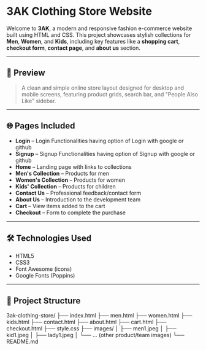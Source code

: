 # 3AK Clothing Store Website

Welcome to **3AK**, a modern and responsive fashion e-commerce website built using HTML and CSS. This project showcases stylish collections for **Men**, **Women**, and **Kids**, including key features like a **shopping cart**, **checkout form**, **contact page**, and **about us** section.

---

## 📸 Preview

> A clean and simple online store layout designed for desktop and mobile screens, featuring product grids, search bar, and "People Also Like" sidebar.

---

## 🌐 Pages Included

- **Login** – Login Functionalities having option of Login with google or github
- **Signup** –  Signup Functionalities having option of Signup with google or github
- **Home** – Landing page with links to collections
- **Men's Collection** – Products for men
- **Women's Collection** – Products for women
- **Kids' Collection** – Products for children
- **Contact Us** – Professional feedback/contact form
- **About Us** – Introduction to the development team
- **Cart** – View items added to the cart
- **Checkout** – Form to complete the purchase

---

## 🛠️ Technologies Used

- HTML5  
- CSS3  
- Font Awesome (icons)  
- Google Fonts (Poppins)

---

## 📁 Project Structure

3ak-clothing-store/
├── index.html
├── men.html
├── women.html
├── kids.html
├── contact.html
├── about.html
├── cart.html
├── checkout.html
├── style.css
├── images/
│ ├── men1.jpeg
│ ├── kid1.jpeg
│ ├── lady1.jpeg
│ └── ... (other product/team images)
└── README.md
